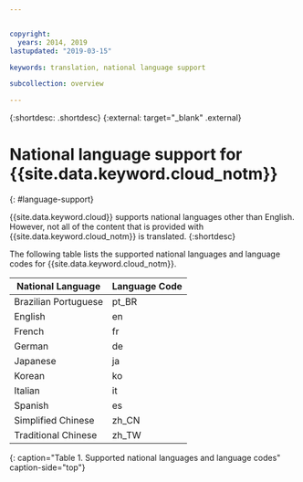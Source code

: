 ```yaml
---


copyright:
  years: 2014, 2019
lastupdated: "2019-03-15"

keywords: translation, national language support

subcollection: overview

---
```


{:shortdesc: .shortdesc}
{:external: target="_blank" .external}

# National language support for {{site.data.keyword.cloud_notm}}
{: #language-support}

{{site.data.keyword.cloud}} supports national languages other than English. However, not all of the content that is provided with {{site.data.keyword.cloud_notm}} is translated.
{:shortdesc}

The following table lists the supported national languages and language codes for {{site.data.keyword.cloud_notm}}.

| National Language | Language Code |
|----------|---------|
| Brazilian Portuguese | pt_BR |
| English | en |
| French | fr |
| German | de |
| Japanese | ja |
| Korean | ko |
| Italian | it |
| Spanish | es |
| Simplified Chinese | zh_CN |
| Traditional Chinese | zh_TW |
{: caption="Table 1. Supported national languages and language codes" caption-side="top"}
